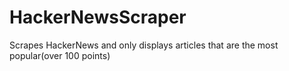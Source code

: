 # HackerNewsScraper
Scrapes HackerNews and only displays articles that are the most popular(over 100 points)
